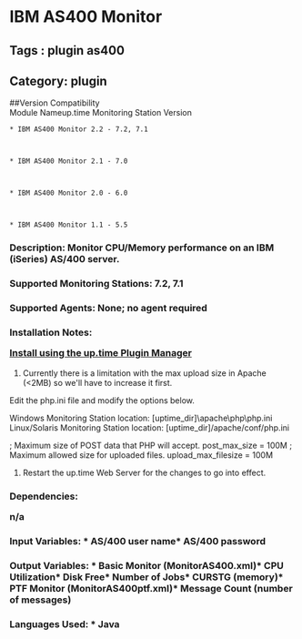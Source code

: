 # IBM AS400 Monitor
## Tags : plugin   as400  

## Category: plugin

##Version Compatibility<br/>Module Name</th><th>up.time Monitoring Station Version</th>


  
    * IBM AS400 Monitor 2.2 - 7.2, 7.1
  

  
    * IBM AS400 Monitor 2.1 - 7.0
  

  
    * IBM AS400 Monitor 2.0 - 6.0
  

  
    * IBM AS400 Monitor 1.1 - 5.5
  


### Description: Monitor CPU/Memory performance on an IBM (iSeries) AS/400 server.

### Supported Monitoring Stations: 7.2, 7.1
### Supported Agents: None; no agent required
### Installation Notes: <p><a href="https://github.com/uptimesoftware/uptime-plugin-manager">Install using the up.time Plugin Manager</a>
1. Currently there is a limitation with the max upload size in Apache (&lt;2MB) so we'll have to increase it first.</p>

<p>Edit the php.ini file and modify the options below.</p>

<p>Windows Monitoring Station location: [uptime_dir]\apache\php\php.ini
Linux/Solaris Monitoring Station location: [uptime_dir]/apache/conf/php.ini</p>

<p>; Maximum size of POST data that PHP will accept.
post_max_size = 100M
; Maximum allowed size for uploaded files.
upload_max_filesize = 100M</p>

<ol>
<li>Restart the up.time Web Server for the changes to go into effect.</li>
</ol>


### Dependencies: <p>n/a</p>

### Input Variables: * AS/400 user name* AS/400 password
### Output Variables: * Basic Monitor (MonitorAS400.xml)* CPU Utilization* Disk Free* Number of Jobs* CURSTG (memory)* PTF Monitor (MonitorAS400ptf.xml)* Message Count (number of messages)
### Languages Used: * Java

